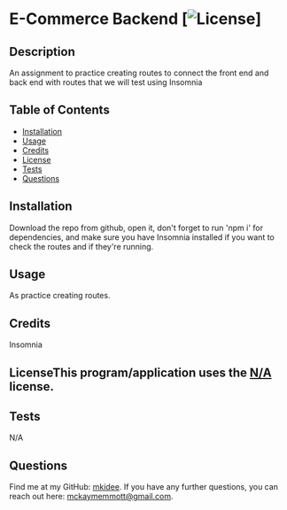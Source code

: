 # E-Commerce Backend [![License](https://img.shields.io/badge/License-Apache_2.0-blue.svg)]

## Description

An assignment to practice creating routes to connect the front end and back end with routes that we will test using Insomnia

## Table of Contents

- [Installation](#installation)
- [Usage](#usage)
- [Credits](#credits)
- [License](#license)
- [Tests](#tests)
- [Questions](#questions)

## Installation

Download the repo from github, open it, don't forget to run 'npm i' for dependencies, and make sure you have Insomnia installed if you want to check the routes and if they're running.

## Usage

As practice creating routes.

## Credits

Insomnia

## LicenseThis program/application uses the [N/A](https://opensource.org/licenses/Apache-2.0) license.

## Tests

N/A

## Questions

Find me at my GitHub: [mkidee](https://github.com/mkidee).
If you have any further questions, you can reach out here: mckaymemmott@gmail.com.
